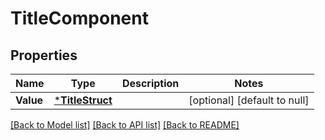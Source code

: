 # TitleComponent

## Properties
Name | Type | Description | Notes
------------ | ------------- | ------------- | -------------
**Value** | [***TitleStruct**](title_struct.md) |  | [optional] [default to null]

[[Back to Model list]](../README.md#documentation-for-models) [[Back to API list]](../README.md#documentation-for-api-endpoints) [[Back to README]](../README.md)


